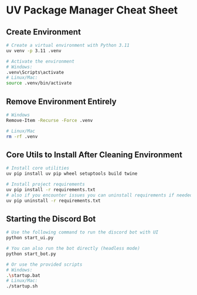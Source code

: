 
# UV Package Manager Cheat Sheet

## Create Environment

```bash
# Create a virtual environment with Python 3.11
uv venv -p 3.11 .venv

# Activate the environment
# Windows:
.venv\Scripts\activate
# Linux/Mac:
source .venv/bin/activate
```

## Remove Environment Entirely

```bash
# Windows
Remove-Item -Recurse -Force .venv

# Linux/Mac
rm -rf .venv
```

## Core Utils to Install After Cleaning Environment

```bash
# Install core utilities
uv pip install uv pip wheel setuptools build twine

# Install project requirements
uv pip install -r requirements.txt
# also if you encounter issues you can uninstall requirements if needed
uv pip uninstall -r requirements.txt
```

## Starting the Discord Bot

```bash
# Use the following command to run the discord bot with UI
python start_ui.py

# You can also run the bot directly (headless mode)
python start_bot.py

# Or use the provided scripts
# Windows:
.\startup.bat
# Linux/Mac:
./startup.sh
```